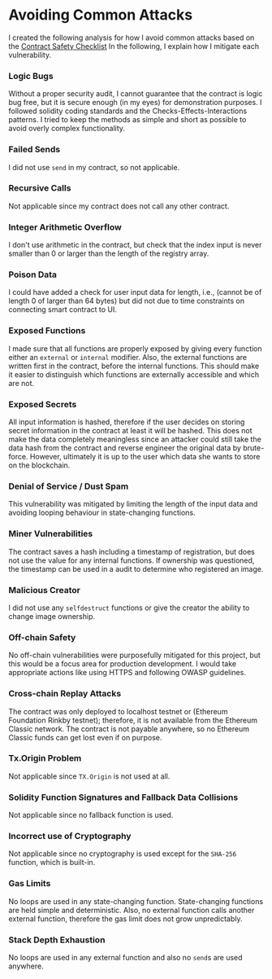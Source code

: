 # Avoiding Common Attacks

I created the following analysis for how I avoid common attacks based on the [Contract Safety Checklist](https://www.kingoftheether.com/contract-safety-checklist.html)
In the following, I explain how I mitigate each vulnerability.

### Logic Bugs

Without a proper security audit, I cannot guarantee that the contract is logic bug free, but it
is secure enough (in my eyes) for demonstration purposes. I followed solidity coding standards
and the Checks-Effects-Interactions patterns. I tried to keep the methods as simple and short as
possible to avoid overly complex functionality.

### Failed Sends

I did not use `send` in my contract, so not applicable.

### Recursive Calls

Not applicable since my contract does not call any other contract.

### Integer Arithmetic Overflow

I don't use arithmetic in the contract, but check that the index input is never smaller than 0 or
larger than the length of the registry array.

### Poison Data

I could have added a check for user input data for length, i.e., (cannot be of length 0 of larger than 64 bytes) but did not due to time constraints on connecting smart contract to UI.

### Exposed Functions

I made sure that all functions are properly exposed by giving every function either an `external` or `internal` modifier. Also, the external functions are written first in the contract, before the internal functions. This should make it easier to distinguish which functions are externally accessible and which are not.

### Exposed Secrets

All input information is hashed, therefore if the user decides on storing secret information in the contract at least it will be hashed. This does not make the data completely meaningless since an attacker could still take the data hash from the contract and reverse engineer the original data by brute-force. However, ultimately it is up to the user which data she wants to store on the blockchain.

### Denial of Service / Dust Spam

This vulnerability was mitigated by limiting the length of the input data and avoiding looping
behaviour in state-changing functions.

### Miner Vulnerabilities

The contract saves a hash including a timestamp of registration, but does not use the value for any internal functions. If ownership was questioned, the timestamp can be used in a audit to determine who registered an image.

### Malicious Creator

I did not use any `selfdestruct` functions or give the creator the ability to change image ownership.

### Off-chain Safety

No off-chain vulnerabilities were purposefully mitigated for this project, but this would be a focus area for production development. I would take appropriate actions like
using HTTPS and following OWASP guidelines.

### Cross-chain Replay Attacks

The contract was only deployed to localhost testnet or (Ethereum Foundation Rinkby testnet); therefore, it is not available from the Ethereum Classic network. The contract is not payable anywhere, so no Ethereum Classic funds can get lost even if on purpose.

### Tx.Origin Problem

Not applicable since `TX.Origin` is not used at all.

### Solidity Function Signatures and Fallback Data Collisions

Not applicable since no fallback function is used.

### Incorrect use of Cryptography

Not applicable since no cryptography is used except for the `SHA-256` function, which is built-in.

### Gas Limits

No loops are used in any state-changing function. State-changing functions are held simple and deterministic. Also, no external function calls another external function, therefore the gas limit does not grow unpredictably.

### Stack Depth Exhaustion

No loops are used in any external function and also no `send`s are used anywhere.

